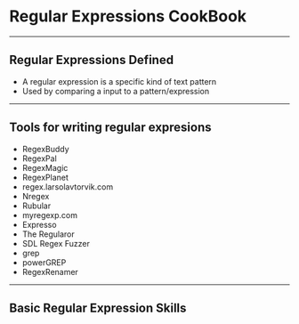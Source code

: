 # Regular Expressions CookBook

---------

## Regular Expressions Defined

* A regular expression is a specific kind of text pattern
* Used by comparing a input to a pattern/expression
-----

## Tools for writing regular expresions

* RegexBuddy
* RegexPal
* RegexMagic
* RegexPlanet
* regex.larsolavtorvik.com
* Nregex
* Rubular
* myregexp.com
* Expresso
* The Regularor
* SDL Regex Fuzzer
* grep
* powerGREP
* RegexRenamer

--------

## Basic Regular Expression Skills